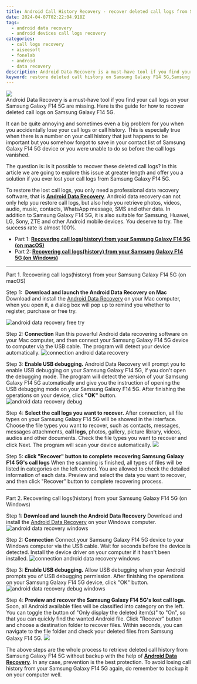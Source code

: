 ```yaml
---
title: Android Call History Recovery - recover deleted call logs from Samsung Galaxy F14 5G
date: 2024-04-07T02:22:04.918Z
tags: 
  - android data recovery
  - android devices call logs recovery
categories: 
  - call logs recovery
  - aiseesoft
  - fonelab
  - android
  - data recovery
description: Android Data Recovery is a must-have tool if you find your call logs on your Samsung Galaxy F14 5G are missing. Here is the guide for how to recover deleted call logs on Samsung Galaxy F14 5G.
keyword: restore deleted call history on Samsung Galaxy F14 5G,Samsung Galaxy F14 5G call logs retrieval,undelete call numbers from Samsung Galaxy F14 5G,Samsung Galaxy F14 5G call logs recovery,Regain missing call history on Samsung Galaxy F14 5G,unerase call numbers from Samsung Galaxy F14 5G,restore call history when deleted in Samsung Galaxy F14 5G,my call history deleted from Samsung Galaxy F14 5G how to undo call history,how to recover call history on Samsung Galaxy F14 5G,Samsung Galaxy F14 5G reset but recover call history,how to recover deleted call history in Samsung Galaxy F14 5G,how to restore your files from Samsung Galaxy F14 5G
---
```


<img src="https://img0mobiles.techidaily.com/images/best-assets/devices/samsung/samsung-galaxy-f14-5g/4.jpg" class="atpl-imgstyle"  />

<div class="atpl-content atpl-for-fonelab-android recover-call-logs">

<div class="atpl-post-description-part-1">
Android Data Recovery is a must-have tool if you find your call logs on your Samsung Galaxy F14 5G are missing. Here is the guide for how to recover deleted call logs on Samsung Galaxy F14 5G.
</div>



<div class="atpl-post-description-part-2">
<div class="tpl-content-sub-paragraph-normal">
    <p>
      It can be quite annoying and sometimes even a big problem for you when you accidentally lose your call logs or call history. This is especially true when there is a number on your call history that just happens to be important but you somehow forgot to save in your contact list of Samsung Galaxy F14 5G device or you were unable to do so before the call logs vanished.
    </p>
  </div>
  
  <div class="tpl-content-sub-paragraph-normal">
    <p>
      The question is: is it possible to recover these deleted call logs? In this article we are going to explore this issue at greater length and offer you a solution if you ever lost your call logs from Samsung Galaxy F14 5G.
    </p>
  </div>
</div>

<div class="atpl-post-description-part-3">
<div class="tpl-content-sub-paragraph-content">
  <p>
    To restore the lost call logs, you only need a professional data recovery software, that is <a href="https://tools.techidaily.com/aiseesoft-android-data-recovery/" ><strong>Android Data Recovery</strong></a>. Android data recovery can not only help you restore call logs, but also help you retrieve photos, videos, audio, music, contacts, WhatsApp message, SMS and other data. In addition to Samsung Galaxy F14 5G, it is also suitable for Samsung, Huawei, LG, Sony, ZTE and other Android mobile devices. You deserve to try. The success rate is almost 100%.
  </p>
</div>
</div>

<ul>
  <li>Part 1: <strong><a href="#p1"> Recovering call logs(history) from your Samsung Galaxy F14 5G  (on macOS)</a></strong></li>
  <li>Part 2: <strong><a href="#p2"> Recovering call logs(history) from your Samsung Galaxy F14 5G  (on Windows)</a></strong></li>
</ul>


<!-- Part 1 -->
<a id="p1" name="p1" ></a><hr>

<div>
  <span class="atpl-step-part-style">Part 1. Recovering call logs(history) from your Samsung Galaxy F14 5G (on macOS)</span>
</div>

<span class="atpl-stepstyle-a"><span>Step 1: </span></span> <strong>Download and launch the Android Data Recovery on Mac</strong>
Download and install the <a href="https://tools.techidaily.com/aiseesoft-android-data-recovery/" >Android Data Recovery</a> on your Mac computer, when you open it, a dialog box will pop up to remind you whether to register, purchase or free try.

<img src="https://tools.techidaily.com/images/apps/aiseesoft/android-data-recovery/mac-free-try.png" class="atpl-imgstyle" alt="android data recovery free try" />

<span class="atpl-stepstyle-a"><span>Step 2: </span></span> <strong>Connection</strong>
Run this powerful Android data recovering software on your Mac computer, and then connect your Samsung Galaxy F14 5G device to computer via the USB cable. The program will detect your device automatically.
<img src="https://tools.techidaily.com/images/apps/aiseesoft/android-data-recovery/mac-connection-interface.jpg" class="atpl-imgstyle" alt="connection android data recovery" />

<span class="atpl-stepstyle-a"><span>Step 3: </span></span> <strong>Enable USB debugging.</strong>
Android Data Recovery will prompt you to enable USB debugging on your Samsung Galaxy F14 5G, if you don't open the debugging mode. The program will detect the version of your Samsung Galaxy F14 5G automatically and give you the instruction of opening the USB debugging mode on your Samsung Galaxy F14 5G. After finishing the operations on your device, click <strong>"OK"</strong> button.
<img src="https://tools.techidaily.com/images/apps/aiseesoft/android-data-recovery/mac-android-usb-debug.jpg"  class="atpl-imgstyle" alt="android data recovery debug" />

<span class="atpl-stepstyle-a"><span>Step 4: </span></span> <strong>Select the call logs you want to recover.</strong>
After connection, all file types on your Samsung Galaxy F14 5G will be showed in the interface. Choose the file types you want to recover, such as contacts, messages, messages attachments, <b>call logs</b>, photos, gallery, picture library, videos, audios and other documents. Check the file types you want to recover and click Next. The program will scan your device automatically.
<img src="https://tools.techidaily.com/images/apps/aiseesoft/android-data-recovery/mac-choose-type-call-logs.jpg" class="atpl-imgstyle"  />

<span class="atpl-stepstyle-a"><span>Step 5: </span></span> <strong>click "Recover" button to  complete recovering Samsung Galaxy F14 5G's call logs</strong>
When the scanning is finished, all types of files will be listed in categories on the left control. You are allowed to check the detailed information of each data. Preview and select the data you want to recover, and then click "Recover" button to complete recovering process.


<a id="p2" name="p2"></a><hr>

<!-- Part 2 -->
<div>
  <span class="atpl-step-part-style">Part 2. Recovering call logs(history) from your Samsung Galaxy F14 5G (on Windows)</span>
</div>

<span class="atpl-stepstyle-a"><span>Step 1: </span></span> <strong>Download and launch the Android Data Recovery</strong>
Download and install the <a href="https://tools.techidaily.com/aiseesoft-android-data-recovery/" >Android Data Recovery</a> on your Windows computer.
<img src="https://tools.techidaily.com/images/apps/aiseesoft/android-data-recovery/win-start-interface.png"  class="atpl-imgstyle" alt="android data recovery windows" />

<span class="atpl-stepstyle-a"><span>Step 2: </span></span> <strong>Connection</strong>
Connect your Samsung Galaxy F14 5G device to your Windows computer via the USB cable. Wait for seconds before the device is detected. Install the device driver on your computer if it hasn't been installed.
<img src="https://tools.techidaily.com/images/apps/aiseesoft/android-data-recovery/win-connection-interface.png" class="atpl-imgstyle" alt="connection android data recovery windows" />

<span class="atpl-stepstyle-a"><span>Step 3: </span></span> <strong>Enable USB debugging.</strong>
Allow USB debugging when your Android prompts you of USB debugging permission. After finishing the operations on your Samsung Galaxy F14 5G device, click "OK" button.
<img src="https://tools.techidaily.com/images/apps/aiseesoft/android-data-recovery/win-android-usb-debug.png" class="atpl-imgstyle" alt="android data recovery debug windows" />

<span class="atpl-stepstyle-a"><span>Step 4: </span></span> <strong>Preview and recover the Samsung Galaxy F14 5G's lost call logs.</strong>
Soon, all Android available files will be classified into category on the left. You can toggle the button of "Only display the deleted item(s)" to "On", so that you can quickly find the wanted Android file. Click "Recover" button and choose a destination folder to recover files. Within seconds, you can navigate to the file folder and check your deleted files from Samsung Galaxy F14 5G.
<img src="https://tools.techidaily.com/images/apps/aiseesoft/android-data-recovery/win-recover-call-logs.png" class="atpl-imgstyle"  />

<div class="atpl-post-description-part-4">
<div class="tpl-content-sub-paragraph-normal">
    <p>
        The above steps are the whole process to retrieve deleted call history from Samsung Galaxy F14 5G without backup with the help of <a href="https://tools.techidaily.com/aiseesoft-android-data-recovery/" ><strong>Android Data Recovery</strong></a>. In any case, prevention is the best protection. To avoid losing call history from your Samsung Galaxy F14 5G again, do remember to backup it on your computer well.
    </p>
</div>
</div>

<ins class="adsbygoogle"
     style="display:block"
     data-ad-client="ca-pub-7571918770474297"
     data-ad-slot="8358498916"
     data-ad-format="auto"
     data-full-width-responsive="true"></ins>



</div>
<ins class="adsbygoogle"
    style="display:block"
    data-ad-format="autorelaxed"
    data-ad-client="ca-pub-7571918770474297"
    data-ad-slot="1223367746"></ins>
